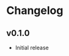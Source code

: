 # Changelog

<!-- <START NEW CHANGELOG ENTRY> -->

## v0.1.0

- Initial release

<!-- <END NEW CHANGELOG ENTRY> -->
